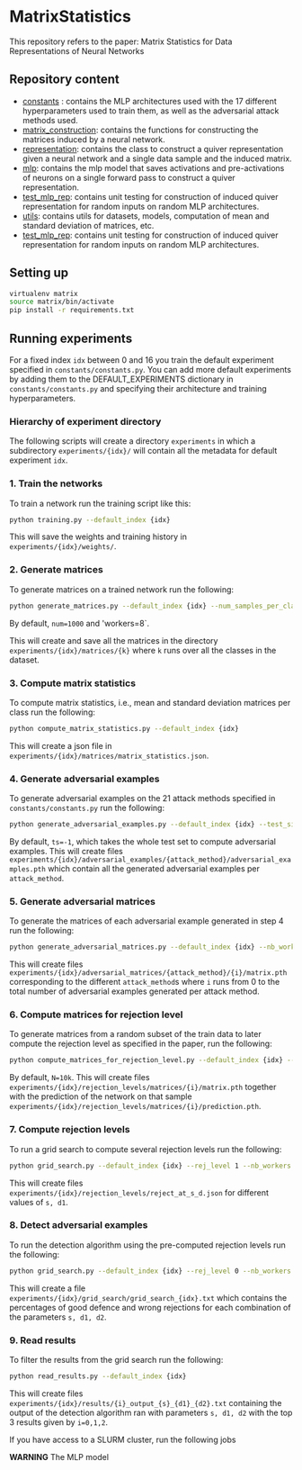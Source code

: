 # MatrixStatistics

This repository refers to the paper: Matrix Statistics for Data Representations of Neural Networks

## Repository content

* [constants](constants/constants.py) : contains the MLP architectures used with the 17 different hyperparameters used to train them, as well as the adversarial attack methods used. 
* [matrix_construction](matrix_construction/matrix_construction.py): contains the functions for constructing the matrices induced by a neural network. 
* [representation](matrix_construction/representation.py): contains the class to construct a quiver representation given a neural network and a single data sample and the induced matrix.
* [mlp](model_zoo/mlp.py): contains the mlp model that saves activations and pre-activations of neurons on a single forward pass to construct a quiver representation. 
* [test_mlp_rep](unit_test/test_mlp_rep.py): contains unit testing for construction of induced quiver representation for random inputs on random MLP architectures. 
* [utils](utils/utils.py): contains utils for datasets, models, computation of mean and standard deviation of matrices, etc.
* [test_mlp_rep](unit_test/test_mlp_rep.py): contains unit testing for construction of induced quiver representation for random inputs on random MLP architectures.


## Setting up 

```bash
virtualenv matrix
source matrix/bin/activate
pip install -r requirements.txt
```

## Running experiments

For a fixed index `idx` between 0 and 16 you train the default experiment specified in `constants/constants.py`.
You can add more default experiments by adding them to the DEFAULT_EXPERIMENTS dictionary in `constants/constants.py` and specifying their architecture and training hyperparameters.

### Hierarchy of experiment directory

The following scripts will create a directory `experiments` in which a subdirectory `experiments/{idx}/` will contain all the metadata for default experiment `idx`.

### 1. Train the networks
To train a network run the training script like this:

```bash
python training.py --default_index {idx}
```
This will save the weights and training history in `experiments/{idx}/weights/`.

### 2. Generate matrices
To generate matrices on a trained network run the following:

```bash
python generate_matrices.py --default_index {idx} --num_samples_per_class {num} --nb_workers {workers}
```

By default, `num=1000` and 'workers=8`.

This will create and save all the matrices in the directory `experiments/{idx}/matrices/{k}` where `k` runs over all the classes in the dataset. 
### 3. Compute matrix statistics
To compute matrix statistics, i.e., mean and standard deviation matrices per class run the following:

```bash
python compute_matrix_statistics.py --default_index {idx}
```
This will create a json file in `experiments/{idx}/matrices/matrix_statistics.json`.
### 4. Generate adversarial examples
To generate adversarial examples on the 21 attack methods specified in `constants/constants.py` run the following:

```bash
python generate_adversarial_examples.py --default_index {idx} --test_size {ts} --nb_workers {workers}
```
By default, `ts=-1`, which takes the whole test set to compute adversarial examples.
This will create files `experiments/{idx}/adversarial_examples/{attack_method}/adversarial_examples.pth` which contain all the generated adversarial examples per `attack_method`.
### 5. Generate adversarial matrices
To generate the matrices of each adversarial example generated in step 4 run the following:
```bash
python generate_adversarial_matrices.py --default_index {idx} --nb_workers {workers}
```
This will create files `experiments/{idx}/adversarial_matrices/{attack_method}/{i}/matrix.pth` corresponding to the different `attack_method`s where `i` runs from 0 to the total number of adversarial examples generated per attack method.
### 6. Compute matrices for rejection level
To generate matrices from a random subset of the train data to later compute the rejection level as specified in the paper, run the following:
```bash
python compute_matrices_for_rejection_level.py --default_index {idx} --num_samples_rejection_level {N} --nb_workers {workers}
```
By default, `N=10k`.
This will create files `experiments/{idx}/rejection_levels/matrices/{i}/matrix.pth` together with the prediction of the network on that sample `experiments/{idx}/rejection_levels/matrices/{i}/prediction.pth`.
### 7. Compute rejection levels
To run a grid search to compute several rejection levels run the following:
```bash
python grid_search.py --default_index {idx} --rej_level 1 --nb_workers {workers}
```
This will create files `experiments/{idx}/rejection_levels/reject_at_s_d.json` for different values of `s, d1`.
### 8. Detect adversarial examples
To run the detection algorithm using the pre-computed rejection levels run the following:
```bash
python grid_search.py --default_index {idx} --rej_level 0 --nb_workers {workers}
```
This will create a file `experiments/{idx}/grid_search/grid_search_{idx}.txt` which contains the percentages of good defence and wrong rejections for each combination of the parameters `s, d1, d2`.
### 9. Read results
To filter the results from the grid search run the following:
```bash
python read_results.py --default_index {idx}
```
This will create files `experiments/{idx}/results/{i}_output_{s}_{d1}_{d2}.txt` containing the output of the detection algorithm ran with parameters `s, d1, d2` with the top 3 results given by `i=0,1,2`.


If you have access to a SLURM cluster, run the following jobs

**WARNING** The MLP model
